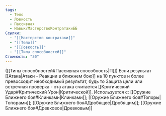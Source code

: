 ```yaml
---
tags:
  - Тело
  - Ловкость
  - Пассивная
  - Навык/МастерствоКонтратакиББ
Ссылки:
  - "[[Мастерство контратаки]]"
  - "[[Тело]]"
  - "[[Ловкость]]"
  - "[[Типы способностей]]"
Стоимость: "30"
---
```

([[Типы способностей#Пассивная способность|П]]) Если результат [[Атака|Атаки - Реакции в ближнем бою]] на 10 пунктов и более превосходит необходимый результат, будь то Защита цели или встречная проверка - эта атака считается [[Критический Удар#Критический Урон|Критической]]. 
Используется с: [[Оружие Ближнего боя#Клинками|Клинками]]; [[Оружие Ближнего боя#Топоры|Топорами]]; [[Оружие Ближнего боя#Дробящее|Дробящим]]; [[Оружие Ближнего боя#Древковое|Древковым]]
